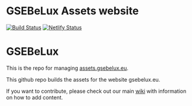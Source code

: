 GSEBeLux Assets website
========================

[![Build Status](https://circleci.com/gh/GSEBeLux/gsebelux.eu.svg?branch=master)](https://circleci.com/gh/GSEBeLux/gsebelux.eu)
[![Netlify Status](https://api.netlify.com/api/v1/badges/cbb70af6-e87c-4afa-bdfb-91970dca6962/deploy-status)](https://app.netlify.com/sites/gsebelux/deploys)


# GSEBeLux

This is the repo for managing [assets.gsebelux.eu](https://assets.gsebelux.eu).  

This github repo builds the assets for the website gsebelux.eu.  

If you want to contribute, please check out our main [wiki](https://github.com/gsebelux/gsebelux.be/wiki) with information on how to add content.  

